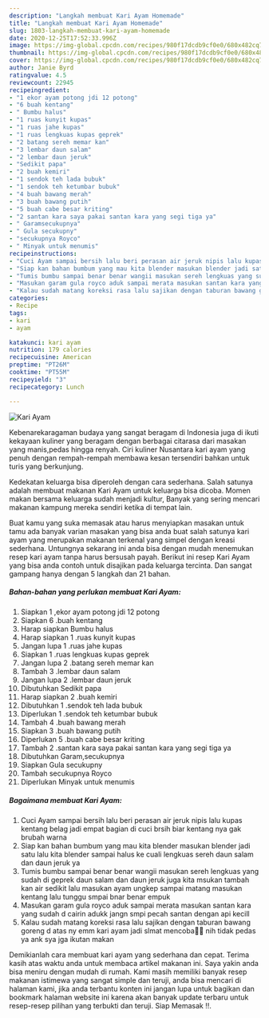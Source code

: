 ```yaml
---
description: "Langkah membuat Kari Ayam Homemade"
title: "Langkah membuat Kari Ayam Homemade"
slug: 1803-langkah-membuat-kari-ayam-homemade
date: 2020-12-25T17:52:33.996Z
image: https://img-global.cpcdn.com/recipes/980f17dcdb9cf0e0/680x482cq70/kari-ayam-foto-resep-utama.jpg
thumbnail: https://img-global.cpcdn.com/recipes/980f17dcdb9cf0e0/680x482cq70/kari-ayam-foto-resep-utama.jpg
cover: https://img-global.cpcdn.com/recipes/980f17dcdb9cf0e0/680x482cq70/kari-ayam-foto-resep-utama.jpg
author: Janie Byrd
ratingvalue: 4.5
reviewcount: 22945
recipeingredient:
- "1 ekor ayam potong jdi 12 potong"
- "6 buah kentang"
- " Bumbu halus"
- "1 ruas kunyit kupas"
- "1 ruas jahe kupas"
- "1 ruas lengkuas kupas geprek"
- "2 batang sereh memar kan"
- "3 lembar daun salam"
- "2 lembar daun jeruk"
- "Sedikit papa"
- "2 buah kemiri"
- "1 sendok teh lada bubuk"
- "1 sendok teh ketumbar bubuk"
- "4 buah bawang merah"
- "3 buah bawang putih"
- "5 buah cabe besar kriting"
- "2 santan kara saya pakai santan kara yang segi tiga ya"
- " Garamsecukupnya"
- " Gula secukupny"
- "secukupnya Royco"
- " Minyak untuk menumis"
recipeinstructions:
- "Cuci Ayam sampai bersih lalu beri perasan air jeruk nipis lalu kupas kentang belag jadi empat bagian di cuci brsih biar kentang nya gak brubah warna"
- "Siap kan bahan bumbum yang mau kita blender masukan blender jadi satu lalu kita blender sampai halus ke cuali lengkuas sereh daun salam dan daun jeruk ya"
- "Tumis bumbu sampai benar benar wangii masukan sereh lengkuas yang sudah di geprek daun salam dan daun jeruk juga kita msukan tambah kan air sedikit lalu masukan ayam ungkep sampai matang masukan kentang lalu tunggu smpai bnar benar empuk"
- "Masukan garam gula royco aduk sampai merata masukan santan kara yang sudah d cairin adukk jangn smpi pecah santan dengan api kecill"
- "Kalau sudah matang koreksi rasa lalu sajikan dengan taburan bawang goreng d atas ny emm kari ayam jadi slmat mencoba🥰🥰 nih tidak pedas ya ank sya jga ikutan makan"
categories:
- Recipe
tags:
- kari
- ayam

katakunci: kari ayam 
nutrition: 179 calories
recipecuisine: American
preptime: "PT26M"
cooktime: "PT55M"
recipeyield: "3"
recipecategory: Lunch

---
```



![Kari Ayam](https://img-global.cpcdn.com/recipes/980f17dcdb9cf0e0/680x482cq70/kari-ayam-foto-resep-utama.jpg)

Kebenarekaragaman budaya yang sangat beragam di Indonesia juga di ikuti kekayaan kuliner yang beragam dengan berbagai citarasa dari masakan yang manis,pedas hingga renyah. Ciri kuliner Nusantara kari ayam yang penuh dengan rempah-rempah membawa kesan tersendiri bahkan untuk turis yang berkunjung.


Kedekatan keluarga bisa diperoleh dengan cara sederhana. Salah satunya adalah membuat makanan Kari Ayam untuk keluarga bisa dicoba. Momen makan bersama keluarga sudah menjadi kultur, Banyak yang sering mencari makanan kampung mereka sendiri ketika di tempat lain.



Buat kamu yang suka memasak atau harus menyiapkan masakan untuk tamu ada banyak varian masakan yang bisa anda buat salah satunya kari ayam yang merupakan makanan terkenal yang simpel dengan kreasi sederhana. Untungnya sekarang ini anda bisa dengan mudah menemukan resep kari ayam tanpa harus bersusah payah.
Berikut ini resep Kari Ayam yang bisa anda contoh untuk disajikan pada keluarga tercinta. Dan sangat gampang hanya dengan 5 langkah dan 21 bahan.


<!--inarticleads1-->

##### Bahan-bahan yang perlukan membuat Kari Ayam:

1. Siapkan 1 ,ekor ayam potong jdi 12 potong
1. Siapkan 6 .buah kentang
1. Harap siapkan  Bumbu halus
1. Harap siapkan 1 .ruas kunyit kupas
1. Jangan lupa 1 .ruas jahe kupas
1. Siapkan 1 .ruas lengkuas kupas geprek
1. Jangan lupa 2 .batang sereh memar kan
1. Tambah 3 .lembar daun salam
1. Jangan lupa 2 .lembar daun jeruk
1. Dibutuhkan Sedikit papa
1. Harap siapkan 2 .buah kemiri
1. Dibutuhkan 1 .sendok teh lada bubuk
1. Diperlukan 1 .sendok teh ketumbar bubuk
1. Tambah 4 .buah bawang merah
1. Siapkan 3 .buah bawang putih
1. Diperlukan 5 .buah cabe besar kriting
1. Tambah 2 .santan kara saya pakai santan kara yang segi tiga ya
1. Dibutuhkan  Garam,secukupnya
1. Siapkan  Gula secukupny
1. Tambah secukupnya Royco
1. Diperlukan  Minyak untuk menumis




<!--inarticleads2-->

##### Bagaimana membuat  Kari Ayam:

1. Cuci Ayam sampai bersih lalu beri perasan air jeruk nipis lalu kupas kentang belag jadi empat bagian di cuci brsih biar kentang nya gak brubah warna
1. Siap kan bahan bumbum yang mau kita blender masukan blender jadi satu lalu kita blender sampai halus ke cuali lengkuas sereh daun salam dan daun jeruk ya
1. Tumis bumbu sampai benar benar wangii masukan sereh lengkuas yang sudah di geprek daun salam dan daun jeruk juga kita msukan tambah kan air sedikit lalu masukan ayam ungkep sampai matang masukan kentang lalu tunggu smpai bnar benar empuk
1. Masukan garam gula royco aduk sampai merata masukan santan kara yang sudah d cairin adukk jangn smpi pecah santan dengan api kecill
1. Kalau sudah matang koreksi rasa lalu sajikan dengan taburan bawang goreng d atas ny emm kari ayam jadi slmat mencoba🥰🥰 nih tidak pedas ya ank sya jga ikutan makan




Demikianlah cara membuat kari ayam yang sederhana dan cepat. Terima kasih atas waktu anda untuk membaca artikel makanan ini. Saya yakin anda bisa meniru dengan mudah di rumah. Kami masih memiliki banyak resep makanan istimewa yang sangat simple dan teruji, anda bisa mencari di halaman kami, jika anda terbantu konten ini jangan lupa untuk bagikan dan bookmark halaman website ini karena akan banyak update terbaru untuk resep-resep pilihan yang terbukti dan teruji. Siap Memasak !!. 
